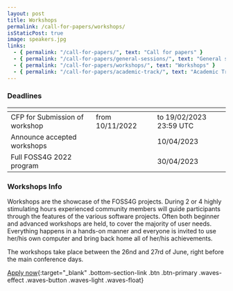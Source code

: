 ```yaml
---
layout: post
title: Workshops
permalink: /call-for-papers/workshops/
isStaticPost: true
image: speakers.jpg
links:
  - { permalink: "/call-for-papers/", text: "Call for papers" }
  - { permalink: "/call-for-papers/general-sessions/", text: "General sessions" }
  - { permalink: "/call-for-papers/workshops/", text: "Workshops" }
  - { permalink: "/call-for-papers/academic-track/", text: "Academic Track" }
---
```


### Deadlines

| <!-- -->                              | <!-- -->               | <!-- -->                |
| ------------------------------------- | ---------------------- | ----------------------- |
| CFP for Submission of workshop &emsp; | from 10/11/2022 &emsp; | to 19/02/2023 23:59 UTC |
| Announce accepted workshops &emsp;    |                        | 10/04/2023              |
| Full FOSS4G 2022 program &emsp;       |                        | 30/04/2023              |

### Workshops Info

Workshops are the showcase of the FOSS4G projects. During 2 or 4 highly stimulating hours experienced community members will guide participants through the features of the various software projects. Often both beginner and advanced workshops are held, to cover the majority of user needs. Everything happens in a hands-on manner and everyone is invited to use her/his own computer and bring back home all of her/his achievements.

The workshops take place between the 26nd and 27rd of June, right before the main conference days.

[Apply now](https://talks.osgeo.org/foss4g-2023-workshop/cfp){:target="_blank" .bottom-section-link .btn .btn-primary .waves-effect .waves-button .waves-light .waves-float}
